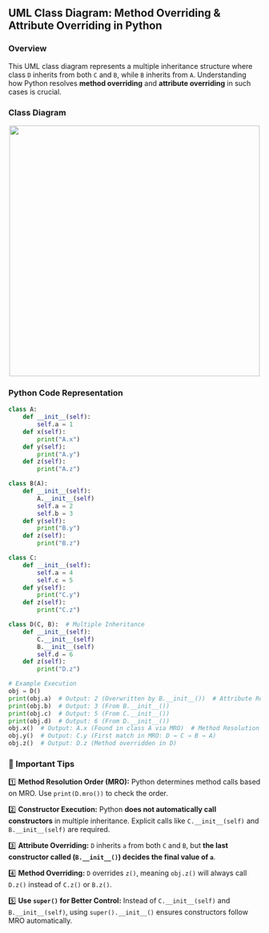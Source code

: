 ## UML Class Diagram: Method Overriding & Attribute Overriding in Python

### **Overview**
This UML class diagram represents a multiple inheritance structure where class `D` inherits from both `C` and `B`, while `B` inherits from `A`. Understanding how Python resolves **method overriding** and **attribute overriding** in such cases is crucial.

### **Class Diagram**
<p align="center">
  <img src="https://raw.githubusercontent.com/MIT-Emerging-Talent/ET6-Recitations-6001x/main/session_8/UML%20class.png" width="500">
</p>

### **Python Code Representation**
```python
class A:
    def __init__(self):
        self.a = 1
    def x(self):
        print("A.x")
    def y(self):
        print("A.y")
    def z(self):
        print("A.z")

class B(A):
    def __init__(self):
        A.__init__(self)
        self.a = 2
        self.b = 3
    def y(self):
        print("B.y")
    def z(self):
        print("B.z")

class C:
    def __init__(self):
        self.a = 4
        self.c = 5
    def y(self):
        print("C.y")
    def z(self):
        print("C.z")

class D(C, B):  # Multiple Inheritance
    def __init__(self):
        C.__init__(self)
        B.__init__(self)
        self.d = 6
    def z(self):
        print("D.z")

# Example Execution
obj = D()
print(obj.a)  # Output: 2 (Overwritten by B.__init__())  # Attribute Resolution
print(obj.b)  # Output: 3 (From B.__init__())
print(obj.c)  # Output: 5 (From C.__init__())
print(obj.d)  # Output: 6 (From D.__init__())
obj.x()  # Output: A.x (Found in class A via MRO)  # Method Resolution
obj.y()  # Output: C.y (First match in MRO: D → C → B → A)
obj.z()  # Output: D.z (Method overridden in D)
```

### **🔹 Important Tips**
1️⃣ **Method Resolution Order (MRO):** Python determines method calls based on MRO. Use `print(D.mro())` to check the order.

2️⃣ **Constructor Execution:** Python **does not automatically call constructors** in multiple inheritance. Explicit calls like `C.__init__(self)` and `B.__init__(self)` are required.

3️⃣ **Attribute Overriding:** `D` inherits `a` from both `C` and `B`, but **the last constructor called (`B.__init__()`) decides the final value of `a`**.

4️⃣ **Method Overriding:** `D` overrides `z()`, meaning `obj.z()` will always call `D.z()` instead of `C.z()` or `B.z()`.

5️⃣ **Use `super()` for Better Control:** Instead of `C.__init__(self)` and `B.__init__(self)`, using `super().__init__()` ensures constructors follow MRO automatically.


